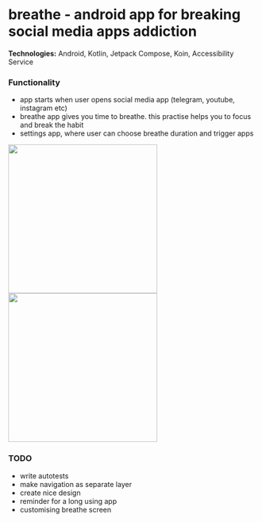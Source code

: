 # breathe - android app for breaking social media apps addiction

**Technologies:** Android, Kotlin, Jetpack Compose, Koin, Accessibility Service

### Functionality

- app starts when user opens social media app (telegram, youtube, instagram etc)
- breathe app gives you time to breathe. this practise helps you to focus and break the habit
- settings app, where user can choose breathe duration and trigger apps

<p float=left>

<img width=300 src="https://user-images.githubusercontent.com/5735956/160412819-1e500ea8-63ab-4672-876d-da45dfa93158.jpg"/>
  
<img width=300 src="https://user-images.githubusercontent.com/5735956/160412865-6d6a6794-4ae6-4d06-9dd4-ae8e47efbc1e.jpg"/>
  
</p>

### TODO

- write autotests
- make navigation as separate layer
- create nice design
- reminder for a long using app
- customising breathe screen

